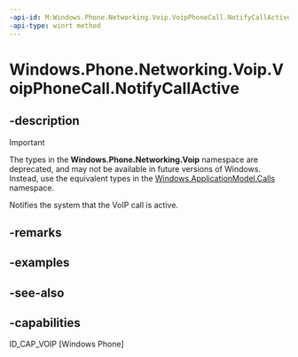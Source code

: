 ```yaml
---
-api-id: M:Windows.Phone.Networking.Voip.VoipPhoneCall.NotifyCallActive
-api-type: winrt method
---
```


<!-- Method syntax
public void NotifyCallActive()
-->

# Windows.Phone.Networking.Voip.VoipPhoneCall.NotifyCallActive

## -description

> [!IMPORTANT]
> The types in the **Windows.Phone.Networking.Voip** namespace are deprecated, and may not be available in future versions of Windows. Instead, use the equivalent types in the [Windows.ApplicationModel.Calls](/uwp/api/windows.applicationmodel.calls) namespace.

Notifies the system that the VoIP call is active.

## -remarks

## -examples

## -see-also

## -capabilities
ID_CAP_VOIP [Windows Phone]
